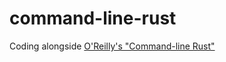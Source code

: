 # command-line-rust
Coding alongside [O'Reilly's "Command-line Rust"](https://github.com/xuganyu96/rust-learning-material/raw/main/Command-Line%20Rust.pdf)
